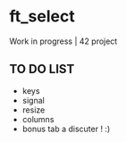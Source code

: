 # ft_select
Work in progress | 42 project


## TO DO LIST

   * keys
   * signal
   * resize
   * columns
   * bonus tab a discuter ! :)